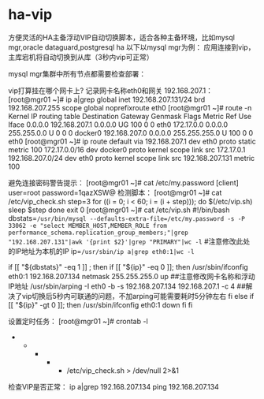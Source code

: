 # ha-vip
方便灵活的HA主备浮动VIP自动切换脚本，适合各种主备环境，比如mysql mgr,oracle dataguard,postgresql ha
以下以mysql mgr为例：
应用连接到vip，主库宕机将自动切换到从库（3秒内vip可正常）

mysql mgr集群中所有节点都需要检查部署：

vip打算挂在哪个网卡上? 记录网卡名称eth0和网关 192.168.207.1：
[root@mgr01 ~]# ip a|grep global
    inet 192.168.207.131/24 brd 192.168.207.255 scope global noprefixroute eth0
[root@mgr01 ~]# route -n
Kernel IP routing table
Destination     Gateway         Genmask         Flags Metric Ref    Use Iface
0.0.0.0         192.168.207.1   0.0.0.0         UG    100    0        0 eth0
172.17.0.0      0.0.0.0         255.255.0.0     U     0      0        0 docker0
192.168.207.0   0.0.0.0         255.255.255.0   U     100    0        0 eth0
[root@mgr01 ~]# ip route
default via 192.168.207.1 dev eth0 proto static metric 100 
172.17.0.0/16 dev docker0 proto kernel scope link src 172.17.0.1 
192.168.207.0/24 dev eth0 proto kernel scope link src 192.168.207.131 metric 100

避免连接密码警告提示：
[root@mgr01 ~]# cat /etc/my.password 
[client]
user=root
password=1qazXSW@
检测脚本：
[root@mgr01 ~]# cat /etc/vip_check.sh 
step=3
for ((i = 0; i < 60; i = (i + step))); do
    $(/etc/vip.sh)
    sleep $step
done
exit 0
[root@mgr01 ~]# cat /etc/vip.sh
#!/bin/bash
dbstats=`/usr/bin/mysql --defaults-extra-file=/etc/my.password -s -P 33062 -e "select MEMBER_HOST,MEMBER_ROLE from performance_schema.replication_group_members;"|grep "192.168.207.131"|awk '{print $2}'|grep "PRIMARY"|wc -l` #注意修改此处的IP地址为本机的IP
ip=`/usr/sbin/ip a|grep eth0:1|wc -l`
 
if [[ "${dbstats}" -eq 1 ]] ; then
    if [[ "${ip}" -eq 0 ]]; then
    /usr/sbin/ifconfig eth0:1 192.168.207.134 netmask 255.255.255.0 up ##注意修改网卡名称和浮动IP地址
    /usr/sbin/arping -I eth0 -b -s 192.168.207.134 192.168.207.1 -c 4 ##解决了vip切换后5秒内可联通的问题，不加arping可能需要耗时5分钟左右
    fi
else
    if [[ "${ip}" -gt 0 ]]; then
    /usr/sbin/ifconfig eth0:1 down
    fi
fi

设置定时任务：
[root@mgr01 ~]# crontab -l
* * * * * /etc/vip_check.sh > /dev/null 2>&1

检查VIP是否正常：
ip a|grep 192.168.207.134
ping 192.168.207.134
